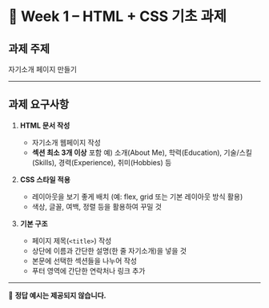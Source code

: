 # 📝 Week 1 – HTML + CSS 기초 과제

## 과제 주제

자기소개 페이지 만들기

---

## 과제 요구사항

1. **HTML 문서 작성**

   * 자기소개 웹페이지 작성
   * **섹션 최소 3개 이상** 포함
     예) 소개(About Me), 학력(Education), 기술/스킬(Skills), 경력(Experience), 취미(Hobbies) 등

2. **CSS 스타일 적용**

   * 레이아웃을 보기 좋게 배치 (예: flex, grid 또는 기본 레이아웃 방식 활용)
   * 색상, 글꼴, 여백, 정렬 등을 활용하여 꾸밀 것

3. **기본 구조**

   * 페이지 제목(`<title>`) 작성
   * 상단에 이름과 간단한 설명(한 줄 자기소개)을 넣을 것
   * 본문에 선택한 섹션들을 나누어 작성
   * 푸터 영역에 간단한 연락처나 링크 추가

---

📌 **정답 예시는 제공되지 않습니다.**

